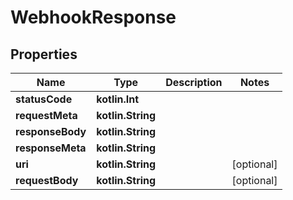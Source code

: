 
# WebhookResponse

## Properties
| Name | Type | Description | Notes |
| ------------ | ------------- | ------------- | ------------- |
| **statusCode** | **kotlin.Int** |  |  |
| **requestMeta** | **kotlin.String** |  |  |
| **responseBody** | **kotlin.String** |  |  |
| **responseMeta** | **kotlin.String** |  |  |
| **uri** | **kotlin.String** |  |  [optional] |
| **requestBody** | **kotlin.String** |  |  [optional] |



